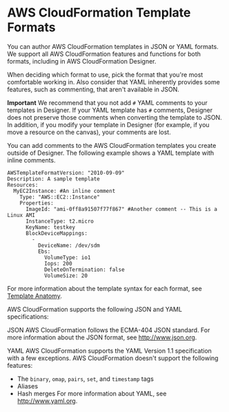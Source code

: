 # AWS CloudFormation Template Formats<a name="template-formats"></a>

You can author AWS CloudFormation templates in JSON or YAML formats\. We support all AWS CloudFormation features and functions for both formats, including in AWS CloudFormation Designer\.

When deciding which format to use, pick the format that you're most comfortable working in\. Also consider that YAML inherently provides some features, such as commenting, that aren't available in JSON\.

**Important**
We recommend that you not add `#` YAML comments to your templates in Designer\. If your YAML template has `#` comments, Designer does not preserve those comments when converting the template to JSON\. In addition, if you modify your template in Designer \(for example, if you move a resource on the canvas\), your comments are lost\.

You can add comments to the AWS CloudFormation templates you create outside of Designer\. The following example shows a YAML template with inline comments\.

```
AWSTemplateFormatVersion: "2010-09-09"
Description: A sample template
Resources:
  MyEC2Instance: #An inline comment
    Type: "AWS::EC2::Instance"
    Properties:
      ImageId: "ami-0ff8a91507f77f867" #Another comment -- This is a Linux AMI
      InstanceType: t2.micro
      KeyName: testkey
      BlockDeviceMappings:
        -
          DeviceName: /dev/sdm
          Ebs:
            VolumeType: io1
            Iops: 200
            DeleteOnTermination: false
            VolumeSize: 20
```

For more information about the template syntax for each format, see [Template Anatomy](template-anatomy.md)\.

AWS CloudFormation supports the following JSON and YAML specifications:

JSON
AWS CloudFormation follows the ECMA\-404 JSON standard\. For more information about the JSON format, see [http://www\.json\.org](http://www.json.org)\.

YAML
AWS CloudFormation supports the YAML Version 1\.1 specification with a few exceptions\. AWS CloudFormation doesn't support the following features:
+ The `binary`, `omap`, `pairs`, `set`, and `timestamp` tags
+ Aliases
+ Hash merges
For more information about YAML, see [http://www\.yaml\.org](http://www.yaml.org)\.
